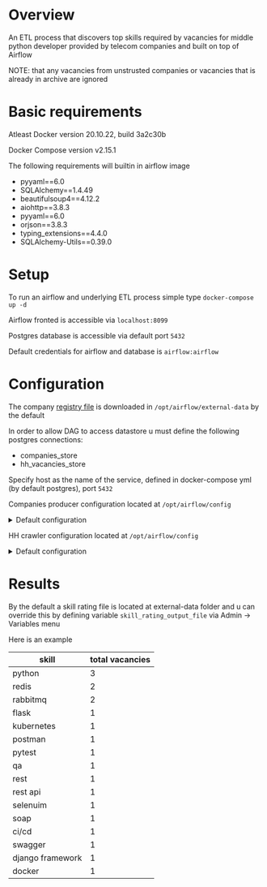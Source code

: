 # Overview

An ETL process that discovers top skills required by vacancies for middle python developer provided by telecom companies and built on top of Airflow

NOTE: that any vacancies from unstrusted companies or vacancies that is already in archive are ignored

# Basic requirements

Atleast Docker version 20.10.22, build 3a2c30b

Docker Compose version v2.15.1

The following requirements will builtin in airflow image

* pyyaml==6.0
* SQLAlchemy==1.4.49
* beautifulsoup4==4.12.2
* aiohttp==3.8.3
* pyyaml==6.0
* orjson==3.8.3
* typing_extensions==4.4.0
* SQLAlchemy-Utils==0.39.0

# Setup

To run an airflow and underlying ETL process simple type `docker-compose up -d`

Airflow fronted is accessible via `localhost:8099`

Postgres database is accessible via default port `5432`

Default credentials for airflow and database is `airflow:airflow`

# Configuration

The company [registry file](https://ofdata.ru/open-data/download/egrul.json.zip) is downloaded in `/opt/airflow/external-data` by the default 

In order to allow DAG to access datastore u must define the following postgres connections:

* companies_store
* hh_vacancies_store

Specify host as the name of the service, defined in docker-compose yml (by default postgres), port `5432`

Companies producer configuration located at `/opt/airflow/config`

<details>

<summary>Default configuration</summary>

```yaml
processes:
  egrul-registry:
    disabled: false
    datasource:
      data-path: /opt/airflow/external-data
    datastore:
      connection-url: postgresql://airflow:airflow@postgres:5432/companies
      driver: PostgreDatastore
      parameters:
        batch:
          max-size: 5000
        connection: {}
        init-storage-sql: "TRUNCATE public.company RESTART IDENTITY;"
        max-pool-size: 4
    processor:
      max-io-workers: 2
      max-processes: 8
      transformer:
        parameters:
          model: Company
        transformer: GenericTransformer
```

</details>

HH crawler configuration located at `/opt/airflow/config`

<details>

<summary>Default configuration</summary>

```yaml
datastore:
  connection-string: postgresql://airflow:airflow@postgres:5432/hh_vacancies

vacancies-limit: 1000
vacancies-prefetch: 50
hh-api-endpoint: "https://api.hh.ru/vacancies"
request-timeout-in-seconds: 15
```

</details>

# Results

By the default a skill rating file is located at external-data folder and u can override this by defining variable `skill_rating_output_file` via Admin -> Variables menu

Here is an example

| skill | total vacancies |
| ----- | --------------- |
| python | 3 |
| redis | 2 |
| rabbitmq | 2 |
| flask | 1 |
| kubernetes | 1 |
| postman | 1 |
| pytest | 1 |
| qa | 1 |
| rest | 1 |
| rest api | 1 |
| selenuim | 1 |
| soap | 1 |
| ci/cd | 1 |
| swagger | 1 |
| django framework | 1 |
| docker | 1 |